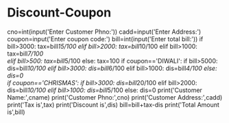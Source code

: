 # Discount-Coupon
cno=int(input('Enter Customer Phno:'))
cadd=input('Enter Address:')
coupon=input('Enter coupon code:')
bill=int(input('Enter total bill:'))
if bill>3000:
    tax=bill*15/100
elif bill>2000:
    tax=bill*10/100
elif bill>1000:
    tax=bill*7/100    
elif bill>500:
    tax=bill*5/100
else:
    tax=100
if coupon=='DIWALI':
    if bill>5000:
        dis=bill*10/100
    elif bill>3000:
        dis=bill*6/100
    elif bill>1000:
        dis=bill*4/100
    else:
        dis=0    
if coupon=='CHRISMAS':
    if bill>3000:
        dis=bill*20/100
    elif bill>2000:
        dis=bill*10/100
    elif bill>1000:
        dis=bill*5/100
    else:
        dis=0
print('Customer Name:',cname)
print('Customer Phno:',cno)
print('Customer Address:',cadd)
print('Tax is',tax)
print('Discount is',dis)
bill=bill+tax-dis
print('Total Amount is',bill)
